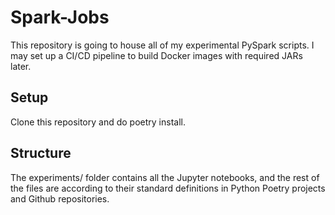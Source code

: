 # Spark-Jobs

This repository is going to house all of my experimental PySpark scripts. I may set up a CI/CD pipeline to build Docker images with required JARs later.

## Setup

Clone this repository and do poetry install.

## Structure

The experiments/ folder contains all the Jupyter notebooks, and the rest of the files are according to their standard definitions in Python Poetry projects and Github repositories.
